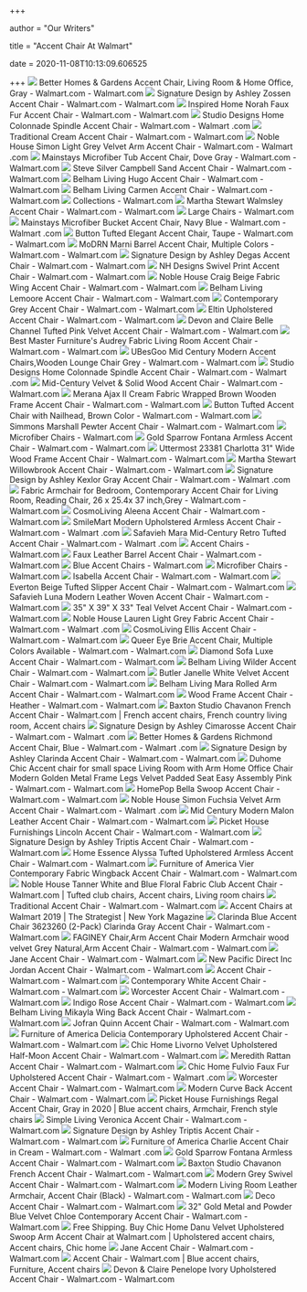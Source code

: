 +++
        
author = "Our Writers"
        
title = "Accent Chair At Walmart"
        
date = 2020-11-08T10:13:09.606525
        
+++
[ ![](https://i5.walmartimages.com/asr/64d309bd-c626-4461-8d9d-0b63194daf80.fe75e920fef8c99fe529d99decc3d1ab.jpeg?odnWidth=612&odnHeight=612&odnBg=ffffff)](https://i5.walmartimages.com/asr/64d309bd-c626-4461-8d9d-0b63194daf80.fe75e920fef8c99fe529d99decc3d1ab.jpeg?odnWidth=612&odnHeight=612&odnBg=ffffff) Better Homes & Gardens Accent Chair, Living Room & Home Office, Gray -  Walmart.com - Walmart.com
[ ![](https://i5.walmartimages.com/asr/a19db06f-9443-47bb-95f3-1e23bacf2bb8_1.0bbb9de7b88e1c473db6f27f2caf45f0.jpeg?odnWidth=612&odnHeight=612&odnBg=ffffff)](https://i5.walmartimages.com/asr/a19db06f-9443-47bb-95f3-1e23bacf2bb8_1.0bbb9de7b88e1c473db6f27f2caf45f0.jpeg?odnWidth=612&odnHeight=612&odnBg=ffffff) Signature Design by Ashley Zossen Accent Chair - Walmart.com - Walmart.com
[ ![](https://i5.walmartimages.com/asr/48aa285d-40fa-48ed-a4b7-07d7e1dec268_1.22cca82d5d5de362f8c90972ad45560b.jpeg?odnWidth=612&odnHeight=612&odnBg=ffffff)](https://i5.walmartimages.com/asr/48aa285d-40fa-48ed-a4b7-07d7e1dec268_1.22cca82d5d5de362f8c90972ad45560b.jpeg?odnWidth=612&odnHeight=612&odnBg=ffffff) Inspired Home Norah Faux Fur Accent Chair - Walmart.com - Walmart.com
[ ![](https://i5.walmartimages.com/asr/75bd5a76-1470-437a-acf1-ca8ab2299b77_1.07d865c7d044f52a242227c0080c7b33.jpeg?odnWidth=612&odnHeight=612&odnBg=ffffff)](https://i5.walmartimages.com/asr/75bd5a76-1470-437a-acf1-ca8ab2299b77_1.07d865c7d044f52a242227c0080c7b33.jpeg?odnWidth=612&odnHeight=612&odnBg=ffffff) Studio Designs Home Colonnade Spindle Accent Chair - Walmart.com - Walmart .com
[ ![](https://i5.walmartimages.com/asr/2fd9f7f1-e89c-4a98-a47c-b51227d146f1_1.067fd41c0ed8af98b2aea15358674667.jpeg?odnWidth=612&odnHeight=612&odnBg=ffffff)](https://i5.walmartimages.com/asr/2fd9f7f1-e89c-4a98-a47c-b51227d146f1_1.067fd41c0ed8af98b2aea15358674667.jpeg?odnWidth=612&odnHeight=612&odnBg=ffffff) Traditional Cream Accent Chair - Walmart.com - Walmart.com
[ ![](https://i5.walmartimages.com/asr/1a56b0af-2b00-4af1-a61f-29dbb3f3b200_1.5e81c20878ae9d5bf2433c03363566ad.jpeg?odnWidth=612&odnHeight=612&odnBg=ffffff)](https://i5.walmartimages.com/asr/1a56b0af-2b00-4af1-a61f-29dbb3f3b200_1.5e81c20878ae9d5bf2433c03363566ad.jpeg?odnWidth=612&odnHeight=612&odnBg=ffffff) Noble House Simon Light Grey Velvet Arm Accent Chair - Walmart.com - Walmart .com
[ ![](https://i5.walmartimages.com/asr/7bfa9aee-1e3b-4a36-9bcf-b4c1d0caf717_1.c827a75822144c6e6c749375dd2c54d4.jpeg?odnWidth=612&odnHeight=612&odnBg=ffffff)](https://i5.walmartimages.com/asr/7bfa9aee-1e3b-4a36-9bcf-b4c1d0caf717_1.c827a75822144c6e6c749375dd2c54d4.jpeg?odnWidth=612&odnHeight=612&odnBg=ffffff) Mainstays Microfiber Tub Accent Chair, Dove Gray - Walmart.com - Walmart.com
[ ![](https://i5.walmartimages.com/asr/d305ee4a-0a6d-45f6-8832-cec16cd48189.770045a664a657c7ebe45775bf950c13.jpeg?odnWidth=612&odnHeight=612&odnBg=ffffff)](https://i5.walmartimages.com/asr/d305ee4a-0a6d-45f6-8832-cec16cd48189.770045a664a657c7ebe45775bf950c13.jpeg?odnWidth=612&odnHeight=612&odnBg=ffffff) Steve Silver Campbell Sand Accent Chair - Walmart.com - Walmart.com
[ ![](https://i5.walmartimages.com/asr/541f7803-63c6-4491-8809-c8c4ef3fd96d_1.04a51d048f97047ae8bdbc390e1632de.jpeg?odnWidth=612&odnHeight=612&odnBg=ffffff)](https://i5.walmartimages.com/asr/541f7803-63c6-4491-8809-c8c4ef3fd96d_1.04a51d048f97047ae8bdbc390e1632de.jpeg?odnWidth=612&odnHeight=612&odnBg=ffffff) Belham Living Hugo Accent Chair - Walmart.com - Walmart.com
[ ![](https://i5.walmartimages.com/asr/9ab236a9-a136-49a9-b0f6-f00610c95924_1.9b7f8f225cdc750163fd8f5889e1a017.jpeg?odnWidth=612&odnHeight=612&odnBg=ffffff)](https://i5.walmartimages.com/asr/9ab236a9-a136-49a9-b0f6-f00610c95924_1.9b7f8f225cdc750163fd8f5889e1a017.jpeg?odnWidth=612&odnHeight=612&odnBg=ffffff) Belham Living Carmen Accent Chair - Walmart.com - Walmart.com
[ ![](https://i5.walmartimages.com/asr/6bd8d5c5-aeaa-4d69-9d22-9783aef119c7_1.3a07e56aa27af95fbff6199abb01e73b.jpeg?odnWidth=450&odnHeight=450&odnBg=ffffff)](https://i5.walmartimages.com/asr/6bd8d5c5-aeaa-4d69-9d22-9783aef119c7_1.3a07e56aa27af95fbff6199abb01e73b.jpeg?odnWidth=450&odnHeight=450&odnBg=ffffff) Collections - Walmart.com
[ ![](https://i5.walmartimages.com/asr/3e950d70-d584-4e85-9761-f5f5f20903ce.bf8facfbd93c995bda1855559e7a53b0.jpeg?odnWidth=612&odnHeight=612&odnBg=ffffff)](https://i5.walmartimages.com/asr/3e950d70-d584-4e85-9761-f5f5f20903ce.bf8facfbd93c995bda1855559e7a53b0.jpeg?odnWidth=612&odnHeight=612&odnBg=ffffff) Martha Stewart Walmsley Accent Chair - Walmart.com - Walmart.com
[ ![](https://i5.walmartimages.com/asr/4ebab350-5690-4989-a9d4-b45375a3b497_1.29bf1ab091795644e567ca96485d3535.jpeg)](https://i5.walmartimages.com/asr/4ebab350-5690-4989-a9d4-b45375a3b497_1.29bf1ab091795644e567ca96485d3535.jpeg) Large Chairs - Walmart.com
[ ![](https://i5.walmartimages.com/asr/c85d995b-da11-4cc9-8a9c-08fc6e583e54_1.43fe0e6bd417d2929ed512c35005898a.jpeg?odnWidth=612&odnHeight=612&odnBg=ffffff)](https://i5.walmartimages.com/asr/c85d995b-da11-4cc9-8a9c-08fc6e583e54_1.43fe0e6bd417d2929ed512c35005898a.jpeg?odnWidth=612&odnHeight=612&odnBg=ffffff) Mainstays Microfiber Bucket Accent Chair, Navy Blue - Walmart.com - Walmart .com
[ ![](https://i5.walmartimages.com/asr/0dadf81a-3a86-4bf8-95bd-fc63c3548f6c_1.653df62390f45abc173f8064822a0852.jpeg?odnWidth=612&odnHeight=612&odnBg=ffffff)](https://i5.walmartimages.com/asr/0dadf81a-3a86-4bf8-95bd-fc63c3548f6c_1.653df62390f45abc173f8064822a0852.jpeg?odnWidth=612&odnHeight=612&odnBg=ffffff) Button Tufted Elegant Accent Chair, Taupe - Walmart.com - Walmart.com
[ ![](https://i5.walmartimages.com/asr/af32acd2-4069-47c4-9595-58305e8c0388_2.e000c356453ed05e3199a981bdfda7fc.jpeg)](https://i5.walmartimages.com/asr/af32acd2-4069-47c4-9595-58305e8c0388_2.e000c356453ed05e3199a981bdfda7fc.jpeg) MoDRN Marni Barrel Accent Chair, Multiple Colors - Walmart.com - Walmart.com
[ ![](https://i5.walmartimages.com/asr/a1a6ef28-207b-4922-8514-c124ff40c2ea_1.1d765071d197433f6fd52a016084fda2.jpeg?odnWidth=612&odnHeight=612&odnBg=ffffff)](https://i5.walmartimages.com/asr/a1a6ef28-207b-4922-8514-c124ff40c2ea_1.1d765071d197433f6fd52a016084fda2.jpeg?odnWidth=612&odnHeight=612&odnBg=ffffff) Signature Design by Ashley Degas Accent Chair - Walmart.com - Walmart.com
[ ![](https://i5.walmartimages.com/asr/5582d015-b45e-4ed6-b8f0-0f3b80628866_1.4be834c2acd1d8f3dc91756399a3650f.jpeg?odnWidth=612&odnHeight=612&odnBg=ffffff)](https://i5.walmartimages.com/asr/5582d015-b45e-4ed6-b8f0-0f3b80628866_1.4be834c2acd1d8f3dc91756399a3650f.jpeg?odnWidth=612&odnHeight=612&odnBg=ffffff) NH Designs Swivel Print Accent Chair - Walmart.com - Walmart.com
[ ![](https://i5.walmartimages.com/asr/ca141ee6-fbad-4b36-a60c-5cd6baea400f_1.444240069db495a499dcb0f8b146a9fc.jpeg?odnWidth=612&odnHeight=612&odnBg=ffffff)](https://i5.walmartimages.com/asr/ca141ee6-fbad-4b36-a60c-5cd6baea400f_1.444240069db495a499dcb0f8b146a9fc.jpeg?odnWidth=612&odnHeight=612&odnBg=ffffff) Noble House Craig Beige Fabric Wing Accent Chair - Walmart.com - Walmart.com
[ ![](https://i5.walmartimages.com/asr/f9e36832-c45a-471e-a007-b8409f7f8317_1.a1bec4879d6d542a0aa12bb04388bdb1.jpeg?odnWidth=612&odnHeight=612&odnBg=ffffff)](https://i5.walmartimages.com/asr/f9e36832-c45a-471e-a007-b8409f7f8317_1.a1bec4879d6d542a0aa12bb04388bdb1.jpeg?odnWidth=612&odnHeight=612&odnBg=ffffff) Belham Living Lemoore Accent Chair - Walmart.com - Walmart.com
[ ![](https://i5.walmartimages.com/asr/67930fff-75bd-4498-bfe9-3ec7329c0995_1.19c4841d78415a1cf0efaa5e7646c915.jpeg?odnWidth=612&odnHeight=612&odnBg=ffffff)](https://i5.walmartimages.com/asr/67930fff-75bd-4498-bfe9-3ec7329c0995_1.19c4841d78415a1cf0efaa5e7646c915.jpeg?odnWidth=612&odnHeight=612&odnBg=ffffff) Contemporary Grey Accent Chair - Walmart.com - Walmart.com
[ ![](https://i5.walmartimages.com/asr/f664262c-564e-4a50-b903-fa469cb32767.a8e07551aa59065f7cce77eb41978742.jpeg?odnWidth=612&odnHeight=612&odnBg=ffffff)](https://i5.walmartimages.com/asr/f664262c-564e-4a50-b903-fa469cb32767.a8e07551aa59065f7cce77eb41978742.jpeg?odnWidth=612&odnHeight=612&odnBg=ffffff) Eltin Upholstered Accent Chair - Walmart.com - Walmart.com
[ ![](https://i5.walmartimages.com/asr/8492b366-ea37-46e5-97e2-a4c3db516e19_4.c0ab1b0e88738e6cebe1fd7f16c40254.jpeg?odnWidth=612&odnHeight=612&odnBg=ffffff)](https://i5.walmartimages.com/asr/8492b366-ea37-46e5-97e2-a4c3db516e19_4.c0ab1b0e88738e6cebe1fd7f16c40254.jpeg?odnWidth=612&odnHeight=612&odnBg=ffffff) Devon and Claire Belle Channel Tufted Pink Velvet Accent Chair - Walmart.com  - Walmart.com
[ ![](https://i5.walmartimages.com/asr/189d126b-7d52-4490-8bb5-6e7cef4b00ff_4.cdbc4911480374487e7c6b2c7850a66e.jpeg?odnWidth=612&odnHeight=612&odnBg=ffffff)](https://i5.walmartimages.com/asr/189d126b-7d52-4490-8bb5-6e7cef4b00ff_4.cdbc4911480374487e7c6b2c7850a66e.jpeg?odnWidth=612&odnHeight=612&odnBg=ffffff) Best Master Furniture's Audrey Fabric Living Room Accent Chair - Walmart.com  - Walmart.com
[ ![](https://i5.walmartimages.com/asr/f281f2fc-f00d-4b0a-b79e-e186c155ddd1.4076a0678c340bae5e2321018c55169b.jpeg?odnWidth=612&odnHeight=612&odnBg=ffffff)](https://i5.walmartimages.com/asr/f281f2fc-f00d-4b0a-b79e-e186c155ddd1.4076a0678c340bae5e2321018c55169b.jpeg?odnWidth=612&odnHeight=612&odnBg=ffffff) UBesGoo Mid Century Modern Accent Chairs,Wooden Lounge Chair Grey - Walmart.com  - Walmart.com
[ ![](https://i5.walmartimages.com/asr/f8b3bfef-3ef8-4d00-9f93-16b7e7607059_1.df56a470dbbf1a997aa0cc9926edb143.jpeg?odnWidth=612&odnHeight=612&odnBg=ffffff)](https://i5.walmartimages.com/asr/f8b3bfef-3ef8-4d00-9f93-16b7e7607059_1.df56a470dbbf1a997aa0cc9926edb143.jpeg?odnWidth=612&odnHeight=612&odnBg=ffffff) Studio Designs Home Colonnade Spindle Accent Chair - Walmart.com - Walmart .com
[ ![](https://i5.walmartimages.com/asr/7f5dd8ba-28d8-40b1-b18f-deb2acf3f31b_1.47ea8495a06b832a18aebc4006196e9d.jpeg?odnWidth=612&odnHeight=612&odnBg=ffffff)](https://i5.walmartimages.com/asr/7f5dd8ba-28d8-40b1-b18f-deb2acf3f31b_1.47ea8495a06b832a18aebc4006196e9d.jpeg?odnWidth=612&odnHeight=612&odnBg=ffffff) Mid-Century Velvet & Solid Wood Accent Chair - Walmart.com - Walmart.com
[ ![](https://i5.walmartimages.com/asr/7a0c69c7-2f58-446b-84b9-6bb571941206.974d7ab4e61a1f59b9a073426c4ca783.jpeg?odnWidth=612&odnHeight=612&odnBg=ffffff)](https://i5.walmartimages.com/asr/7a0c69c7-2f58-446b-84b9-6bb571941206.974d7ab4e61a1f59b9a073426c4ca783.jpeg?odnWidth=612&odnHeight=612&odnBg=ffffff) Merana Ajax II Cream Fabric Wrapped Brown Wooden Frame Accent Chair -  Walmart.com - Walmart.com
[ ![](https://i5.walmartimages.com/asr/ee75dd30-ff09-470d-8611-8f77c86f9a03_1.48ba5d82b0ae51348963966c292f08ad.jpeg?odnWidth=612&odnHeight=612&odnBg=ffffff)](https://i5.walmartimages.com/asr/ee75dd30-ff09-470d-8611-8f77c86f9a03_1.48ba5d82b0ae51348963966c292f08ad.jpeg?odnWidth=612&odnHeight=612&odnBg=ffffff) Button Tufted Accent Chair with Nailhead, Brown Color - Walmart.com -  Walmart.com
[ ![](https://i5.walmartimages.com/asr/96f7d1d4-cce7-465e-8a21-aaf3e102965f.19f55b50069bceeb5d6d2c9ee6296554.jpeg?odnWidth=612&odnHeight=612&odnBg=ffffff)](https://i5.walmartimages.com/asr/96f7d1d4-cce7-465e-8a21-aaf3e102965f.19f55b50069bceeb5d6d2c9ee6296554.jpeg?odnWidth=612&odnHeight=612&odnBg=ffffff) Simmons Marshall Pewter Accent Chair - Walmart.com - Walmart.com
[ ![](https://i5.walmartimages.com/asr/515dc16c-7c1e-424b-9a2a-4b8b5c24fb74_1.2b8f5563b6d3bbe598e61315087ba895.jpeg)](https://i5.walmartimages.com/asr/515dc16c-7c1e-424b-9a2a-4b8b5c24fb74_1.2b8f5563b6d3bbe598e61315087ba895.jpeg) Microfiber Chairs - Walmart.com
[ ![](https://i5.walmartimages.com/asr/a6191deb-e6a3-4e3e-9117-e5744d2232db.99d72f22ad911edfad22cf128d5e857c.jpeg?odnWidth=612&odnHeight=612&odnBg=ffffff)](https://i5.walmartimages.com/asr/a6191deb-e6a3-4e3e-9117-e5744d2232db.99d72f22ad911edfad22cf128d5e857c.jpeg?odnWidth=612&odnHeight=612&odnBg=ffffff) Gold Sparrow Fontana Armless Accent Chair - Walmart.com - Walmart.com
[ ![](https://i5.walmartimages.com/asr/ab63aebf-bf16-453c-8aa1-9e8b81ae1550.5675d1fb117923bf04541db9f97db96f.jpeg?odnWidth=612&odnHeight=612&odnBg=ffffff)](https://i5.walmartimages.com/asr/ab63aebf-bf16-453c-8aa1-9e8b81ae1550.5675d1fb117923bf04541db9f97db96f.jpeg?odnWidth=612&odnHeight=612&odnBg=ffffff) Uttermost 23381 Charlotta 31" Wide Wood Frame Accent Chair - Walmart.com -  Walmart.com
[ ![](https://i5.walmartimages.com/asr/23d4bf71-a438-47ff-b613-7fc7272d1d2e.e3839e5ed3819b5696d5345386fe8596.jpeg?odnWidth=612&odnHeight=612&odnBg=ffffff)](https://i5.walmartimages.com/asr/23d4bf71-a438-47ff-b613-7fc7272d1d2e.e3839e5ed3819b5696d5345386fe8596.jpeg?odnWidth=612&odnHeight=612&odnBg=ffffff) Martha Stewart Willowbrook Accent Chair - Walmart.com - Walmart.com
[ ![](https://i5.walmartimages.com/asr/55517294-e875-4615-a36a-ec562d8ef043_1.97137a825e4507921c3e68e73ced45c5.jpeg?odnWidth=612&odnHeight=612&odnBg=ffffff)](https://i5.walmartimages.com/asr/55517294-e875-4615-a36a-ec562d8ef043_1.97137a825e4507921c3e68e73ced45c5.jpeg?odnWidth=612&odnHeight=612&odnBg=ffffff) Signature Design by Ashley Kexlor Gray Accent Chair - Walmart.com - Walmart .com
[ ![](https://i5.walmartimages.com/asr/d4e4d481-386b-4405-b5ab-ff4338fcd3e1.cd9ee9224c2026de43ec757d0db4dcac.jpeg?odnWidth=612&odnHeight=612&odnBg=ffffff)](https://i5.walmartimages.com/asr/d4e4d481-386b-4405-b5ab-ff4338fcd3e1.cd9ee9224c2026de43ec757d0db4dcac.jpeg?odnWidth=612&odnHeight=612&odnBg=ffffff) Fabric Armchair for Bedroom, Contemporary Accent Chair for Living Room,  Reading Chair, 26 x 25.4x 37 inch,Grey - Walmart.com - Walmart.com
[ ![](https://i5.walmartimages.com/asr/5f99c1e5-e2fe-4cb7-8bb5-877ee81bafa0_1.452184b0fc2a54066655d54269200008.jpeg?odnWidth=612&odnHeight=612&odnBg=ffffff)](https://i5.walmartimages.com/asr/5f99c1e5-e2fe-4cb7-8bb5-877ee81bafa0_1.452184b0fc2a54066655d54269200008.jpeg?odnWidth=612&odnHeight=612&odnBg=ffffff) CosmoLiving Aleena Accent Chair - Walmart.com - Walmart.com
[ ![](https://i5.walmartimages.com/asr/bed9e680-2e14-4f64-b5bc-edd67da15616_1.b48bfaeee7f2a02964b7e45dc3781bab.jpeg?odnWidth=612&odnHeight=612&odnBg=ffffff)](https://i5.walmartimages.com/asr/bed9e680-2e14-4f64-b5bc-edd67da15616_1.b48bfaeee7f2a02964b7e45dc3781bab.jpeg?odnWidth=612&odnHeight=612&odnBg=ffffff) SmileMart Modern Upholstered Armless Accent Chair - Walmart.com - Walmart .com
[ ![](https://i5.walmartimages.com/asr/44258f82-a1df-42f5-8b6c-ec1a2c2e3778_1.9a3a2e78fd9d76dc74197261853a0d1d.jpeg?odnWidth=612&odnHeight=612&odnBg=ffffff)](https://i5.walmartimages.com/asr/44258f82-a1df-42f5-8b6c-ec1a2c2e3778_1.9a3a2e78fd9d76dc74197261853a0d1d.jpeg?odnWidth=612&odnHeight=612&odnBg=ffffff) Safavieh Mara Mid-Century Retro Tufted Accent Chair - Walmart.com - Walmart .com
[ ![](https://i5.walmartimages.com/asr/6c2435ad-6696-404c-8a3e-bf3246ca45ca.0fbcc711d957467c4bb2083c7a583dba.jpeg?odnHeight=200&odnWidth=200&odnBg=ffffff)](https://i5.walmartimages.com/asr/6c2435ad-6696-404c-8a3e-bf3246ca45ca.0fbcc711d957467c4bb2083c7a583dba.jpeg?odnHeight=200&odnWidth=200&odnBg=ffffff) Accent Chairs - Walmart.com
[ ![](https://i5.walmartimages.com/asr/f5f9aa58-28a7-43eb-a741-d50489d5f1e5_1.1f61dfc87c1d227c7fcfded60a66f6cd.jpeg?odnWidth=612&odnHeight=612&odnBg=ffffff)](https://i5.walmartimages.com/asr/f5f9aa58-28a7-43eb-a741-d50489d5f1e5_1.1f61dfc87c1d227c7fcfded60a66f6cd.jpeg?odnWidth=612&odnHeight=612&odnBg=ffffff) Faux Leather Barrel Accent Chair - Walmart.com - Walmart.com
[ ![](https://i5.walmartimages.com/asr/9bb9d881-c56e-481c-85c0-96c0cde7fcbe_2.a596368d4b4bb105340cffb8639a4e07.jpeg)](https://i5.walmartimages.com/asr/9bb9d881-c56e-481c-85c0-96c0cde7fcbe_2.a596368d4b4bb105340cffb8639a4e07.jpeg) Blue Accent Chairs - Walmart.com
[ ![](https://i5.walmartimages.com/asr/2714a8db-7417-464c-a620-46e7d1f055b5_1.935c760efe7cf336d9b50f8ce9577022.jpeg)](https://i5.walmartimages.com/asr/2714a8db-7417-464c-a620-46e7d1f055b5_1.935c760efe7cf336d9b50f8ce9577022.jpeg) Microfiber Chairs - Walmart.com
[ ![](https://i5.walmartimages.com/asr/835a504a-afd4-4d43-8de1-fb31d1c09359.3c466e92af32b0e7208aa2254b06a3b5.jpeg?odnWidth=612&odnHeight=612&odnBg=ffffff)](https://i5.walmartimages.com/asr/835a504a-afd4-4d43-8de1-fb31d1c09359.3c466e92af32b0e7208aa2254b06a3b5.jpeg?odnWidth=612&odnHeight=612&odnBg=ffffff) Isabella Accent Chair - Walmart.com - Walmart.com
[ ![](https://i5.walmartimages.com/asr/e4c536f3-e742-48d6-ade4-b034c25143fa_1.33ded0e6681cd412568895010137681b.jpeg?odnWidth=612&odnHeight=612&odnBg=ffffff)](https://i5.walmartimages.com/asr/e4c536f3-e742-48d6-ade4-b034c25143fa_1.33ded0e6681cd412568895010137681b.jpeg?odnWidth=612&odnHeight=612&odnBg=ffffff) Everton Beige Tufted Slipper Accent Chair - Walmart.com - Walmart.com
[ ![](https://i5.walmartimages.com/asr/68d2b4d6-7e70-4e24-b2fb-47a5d2416435_1.2098ffae855206b6a2ff91a8a446270e.jpeg)](https://i5.walmartimages.com/asr/68d2b4d6-7e70-4e24-b2fb-47a5d2416435_1.2098ffae855206b6a2ff91a8a446270e.jpeg) Safavieh Luna Modern Leather Woven Accent Chair - Walmart.com - Walmart.com
[ ![](https://i5.walmartimages.com/asr/5895f214-d31a-4aa7-a6f3-6b3bfb7ae0a9_2.4e4da32606bdb74768477f4f834d234a.jpeg?odnWidth=612&odnHeight=612&odnBg=ffffff)](https://i5.walmartimages.com/asr/5895f214-d31a-4aa7-a6f3-6b3bfb7ae0a9_2.4e4da32606bdb74768477f4f834d234a.jpeg?odnWidth=612&odnHeight=612&odnBg=ffffff) 35" X 39" X 33" Teal Velvet Accent Chair - Walmart.com - Walmart.com
[ ![](https://i5.walmartimages.com/asr/42c2fb9e-8ff2-4057-898e-884a33c8a258_1.d5d70dbd0aa6f35df7f8e5ff04505603.jpeg?odnWidth=612&odnHeight=612&odnBg=ffffff)](https://i5.walmartimages.com/asr/42c2fb9e-8ff2-4057-898e-884a33c8a258_1.d5d70dbd0aa6f35df7f8e5ff04505603.jpeg?odnWidth=612&odnHeight=612&odnBg=ffffff) Noble House Lauren Light Grey Fabric Accent Chair - Walmart.com - Walmart .com
[ ![](https://i5.walmartimages.com/asr/ab74f617-d929-4263-ba74-c0b7a92070e4.f7ee56e605070d68cb1f6b86eb12a8bd.jpeg?odnWidth=612&odnHeight=612&odnBg=ffffff)](https://i5.walmartimages.com/asr/ab74f617-d929-4263-ba74-c0b7a92070e4.f7ee56e605070d68cb1f6b86eb12a8bd.jpeg?odnWidth=612&odnHeight=612&odnBg=ffffff) CosmoLiving Ellis Accent Chair - Walmart.com - Walmart.com
[ ![](https://i5.walmartimages.com/asr/46f28ef5-c8ff-4095-8160-1626a1a399e5.5bffa9abd8c9101de63b3f114d66de7a.jpeg?odnWidth=612&odnHeight=612&odnBg=ffffff)](https://i5.walmartimages.com/asr/46f28ef5-c8ff-4095-8160-1626a1a399e5.5bffa9abd8c9101de63b3f114d66de7a.jpeg?odnWidth=612&odnHeight=612&odnBg=ffffff) Queer Eye Brie Accent Chair, Multiple Colors Available - Walmart.com -  Walmart.com
[ ![](https://i5.walmartimages.com/asr/fca11c77-559a-4f95-b2bb-d863cd35bab1_1.b1a03788c0103e9de90a2c776a6485b1.jpeg?odnWidth=612&odnHeight=612&odnBg=ffffff)](https://i5.walmartimages.com/asr/fca11c77-559a-4f95-b2bb-d863cd35bab1_1.b1a03788c0103e9de90a2c776a6485b1.jpeg?odnWidth=612&odnHeight=612&odnBg=ffffff) Diamond Sofa Luxe Accent Chair - Walmart.com - Walmart.com
[ ![](https://i5.walmartimages.com/asr/b74b2164-4041-4a5c-a39a-444c75d18b97_1.e3514822ae3d1bdac9483f06a592b613.jpeg?odnWidth=2000&odnHeight=2000&odnBg=ffffff)](https://i5.walmartimages.com/asr/b74b2164-4041-4a5c-a39a-444c75d18b97_1.e3514822ae3d1bdac9483f06a592b613.jpeg?odnWidth=2000&odnHeight=2000&odnBg=ffffff) Belham Living Wilder Accent Chair - Walmart.com - Walmart.com
[ ![](https://i5.walmartimages.com/asr/6eccae4a-bd31-4d8e-8196-1d8c1b2da88b_1.47fcc348a5f7cd2f2d8aa26d8013790e.jpeg?odnWidth=612&odnHeight=612&odnBg=ffffff)](https://i5.walmartimages.com/asr/6eccae4a-bd31-4d8e-8196-1d8c1b2da88b_1.47fcc348a5f7cd2f2d8aa26d8013790e.jpeg?odnWidth=612&odnHeight=612&odnBg=ffffff) Butler Janelle White Velvet Accent Chair - Walmart.com - Walmart.com
[ ![](https://i5.walmartimages.com/asr/0ead3902-401b-48cb-bc11-9e296b906324_1.e793cafdb0b30a8237ac1bb5f2c32b38.jpeg?odnWidth=612&odnHeight=612&odnBg=ffffff)](https://i5.walmartimages.com/asr/0ead3902-401b-48cb-bc11-9e296b906324_1.e793cafdb0b30a8237ac1bb5f2c32b38.jpeg?odnWidth=612&odnHeight=612&odnBg=ffffff) Belham Living Mara Rolled Arm Accent Chair - Walmart.com - Walmart.com
[ ![](https://i5.walmartimages.com/asr/673f8a25-b0ac-4764-a1e0-3e6a4b995d59_2.25ff946bdda19284ec93b48533781baa.jpeg?odnWidth=612&odnHeight=612&odnBg=ffffff)](https://i5.walmartimages.com/asr/673f8a25-b0ac-4764-a1e0-3e6a4b995d59_2.25ff946bdda19284ec93b48533781baa.jpeg?odnWidth=612&odnHeight=612&odnBg=ffffff) Wood Frame Accent Chair - Heather - Walmart.com - Walmart.com
[ ![](https://i.pinimg.com/originals/4b/b5/8f/4bb58f6483e956b351eacbc150f0fb92.jpg)](https://i.pinimg.com/originals/4b/b5/8f/4bb58f6483e956b351eacbc150f0fb92.jpg) Baxton Studio Chavanon French Accent Chair - Walmart.com | French accent  chairs, French country living room, Accent chairs
[ ![](https://i5.walmartimages.com/asr/4adba86d-449d-4bbf-8cbe-8854d1e50336_1.6ca114328504d42b8e912a2e71b2603a.jpeg?odnWidth=612&odnHeight=612&odnBg=ffffff)](https://i5.walmartimages.com/asr/4adba86d-449d-4bbf-8cbe-8854d1e50336_1.6ca114328504d42b8e912a2e71b2603a.jpeg?odnWidth=612&odnHeight=612&odnBg=ffffff) Signature Design by Ashley Cimarosse Accent Chair - Walmart.com - Walmart .com
[ ![](https://i5.walmartimages.com/asr/eea51caa-7945-48bf-acfa-aed66af28a66_1.8680ecbb279b73561fbdefb5f4ece0d3.jpeg?odnWidth=612&odnHeight=612&odnBg=ffffff)](https://i5.walmartimages.com/asr/eea51caa-7945-48bf-acfa-aed66af28a66_1.8680ecbb279b73561fbdefb5f4ece0d3.jpeg?odnWidth=612&odnHeight=612&odnBg=ffffff) Better Homes & Gardens Richmond Accent Chair, Blue - Walmart.com - Walmart .com
[ ![](https://i5.walmartimages.com/asr/0d09844e-4e90-4862-a5b3-0b59d0140a6f_1.5f35839eb47917d0e769b68db72efd6f.jpeg?odnWidth=612&odnHeight=612&odnBg=ffffff)](https://i5.walmartimages.com/asr/0d09844e-4e90-4862-a5b3-0b59d0140a6f_1.5f35839eb47917d0e769b68db72efd6f.jpeg?odnWidth=612&odnHeight=612&odnBg=ffffff) Signature Design by Ashley Clarinda Accent Chair - Walmart.com - Walmart.com
[ ![](https://i5.walmartimages.com/asr/c227fb2d-ac9a-492f-a503-b8dbeaf56199_1.70302796b93cae414d2e803426bb4f62.jpeg?odnWidth=612&odnHeight=612&odnBg=ffffff)](https://i5.walmartimages.com/asr/c227fb2d-ac9a-492f-a503-b8dbeaf56199_1.70302796b93cae414d2e803426bb4f62.jpeg?odnWidth=612&odnHeight=612&odnBg=ffffff) Duhome Chic Accent chair for small space Living Room with Arm Home Office  Chair Modern Golden Metal Frame Legs Velvet Padded Seat Easy Assembly Pink  - Walmart.com - Walmart.com
[ ![](https://i5.walmartimages.com/asr/edd258ae-f7aa-44b1-b35b-efad76f66b90_1.69e61ed1c047fd5d5f0b3a276e1ca096.jpeg?odnWidth=612&odnHeight=612&odnBg=ffffff)](https://i5.walmartimages.com/asr/edd258ae-f7aa-44b1-b35b-efad76f66b90_1.69e61ed1c047fd5d5f0b3a276e1ca096.jpeg?odnWidth=612&odnHeight=612&odnBg=ffffff) HomePop Bella Swoop Accent Chair - Walmart.com - Walmart.com
[ ![](https://i5.walmartimages.com/asr/ea96119b-44ce-4577-99e5-55a090966f06_1.06a084278125d62be6d168a4fd7e0923.jpeg?odnWidth=612&odnHeight=612&odnBg=ffffff)](https://i5.walmartimages.com/asr/ea96119b-44ce-4577-99e5-55a090966f06_1.06a084278125d62be6d168a4fd7e0923.jpeg?odnWidth=612&odnHeight=612&odnBg=ffffff) Noble House Simon Fuchsia Velvet Arm Accent Chair - Walmart.com - Walmart .com
[ ![](https://i5.walmartimages.com/asr/1765e649-09f7-45a8-92e8-ff06e175dba0.ee4b4fb2f4331badca3c2ffbe98a8e08.jpeg?odnWidth=612&odnHeight=612&odnBg=ffffff)](https://i5.walmartimages.com/asr/1765e649-09f7-45a8-92e8-ff06e175dba0.ee4b4fb2f4331badca3c2ffbe98a8e08.jpeg?odnWidth=612&odnHeight=612&odnBg=ffffff) Mid Century Modern Malon Leather Accent Chair - Walmart.com - Walmart.com
[ ![](https://i5.walmartimages.com/asr/55856635-ce07-474c-93a3-6561d7c2b6fd_1.449194ab64260ab6ef8b936ff5220b92.jpeg?odnWidth=612&odnHeight=612&odnBg=ffffff)](https://i5.walmartimages.com/asr/55856635-ce07-474c-93a3-6561d7c2b6fd_1.449194ab64260ab6ef8b936ff5220b92.jpeg?odnWidth=612&odnHeight=612&odnBg=ffffff) Picket House Furnishings Lincoln Accent Chair - Walmart.com - Walmart.com
[ ![](https://i5.walmartimages.com/asr/ecd04783-1e53-4b4d-b64b-efe8748e0944_1.60147f0cb7f2b91534fd8bed1ef7333c.jpeg?odnWidth=612&odnHeight=612&odnBg=ffffff)](https://i5.walmartimages.com/asr/ecd04783-1e53-4b4d-b64b-efe8748e0944_1.60147f0cb7f2b91534fd8bed1ef7333c.jpeg?odnWidth=612&odnHeight=612&odnBg=ffffff) Signature Design by Ashley Triptis Accent Chair - Walmart.com - Walmart.com
[ ![](https://i5.walmartimages.com/asr/d5dfd4aa-99cd-4424-a67f-9bf47faa7b7f_2.99a9a40748e0ed035e26330449358d0f.jpeg?odnWidth=612&odnHeight=612&odnBg=ffffff)](https://i5.walmartimages.com/asr/d5dfd4aa-99cd-4424-a67f-9bf47faa7b7f_2.99a9a40748e0ed035e26330449358d0f.jpeg?odnWidth=612&odnHeight=612&odnBg=ffffff) Home Essence Alyssa Tufted Upholstered Armless Accent Chair - Walmart.com -  Walmart.com
[ ![](https://i5.walmartimages.com/asr/3229b1a4-113b-4789-80d7-347115085f5b.9efc541edc183650bcf12b4ffa4a4cc0.jpeg?odnWidth=612&odnHeight=612&odnBg=ffffff)](https://i5.walmartimages.com/asr/3229b1a4-113b-4789-80d7-347115085f5b.9efc541edc183650bcf12b4ffa4a4cc0.jpeg?odnWidth=612&odnHeight=612&odnBg=ffffff) Furniture of America Vier Contemporary Fabric Wingback Accent Chair -  Walmart.com - Walmart.com
[ ![](https://i.pinimg.com/originals/52/ac/ee/52acee0b9fefeac2199262b8b84a3bd9.png)](https://i.pinimg.com/originals/52/ac/ee/52acee0b9fefeac2199262b8b84a3bd9.png) Noble House Tanner White and Blue Floral Fabric Club Accent Chair - Walmart.com  | Tufted club chairs, Accent chairs, Living room chairs
[ ![](https://i5.walmartimages.com/asr/0d3dd51f-babe-46ae-b17e-9c072bc0b296_1.2e10ef09eb8f9918a55733fc637d0eb9.jpeg?odnWidth=612&odnHeight=612&odnBg=ffffff)](https://i5.walmartimages.com/asr/0d3dd51f-babe-46ae-b17e-9c072bc0b296_1.2e10ef09eb8f9918a55733fc637d0eb9.jpeg?odnWidth=612&odnHeight=612&odnBg=ffffff) Traditional Accent Chair - Walmart.com - Walmart.com
[ ![](https://pyxis.nymag.com/v1/imgs/973/4ae/340708b251a5fe24d86e22778d8b938bc6-yellow-accent-chair-walmart.2x.rhorizontal.w600.jpg)](https://pyxis.nymag.com/v1/imgs/973/4ae/340708b251a5fe24d86e22778d8b938bc6-yellow-accent-chair-walmart.2x.rhorizontal.w600.jpg) Accent Chairs at Walmart 2019 | The Strategist | New York Magazine
[ ![](https://i5.walmartimages.com/asr/a3cca96e-0939-4b83-839f-f2f3d7ca806d_1.5402dde9e90d19f671d484b4acd94399.jpeg?odnWidth=612&odnHeight=612&odnBg=ffffff)](https://i5.walmartimages.com/asr/a3cca96e-0939-4b83-839f-f2f3d7ca806d_1.5402dde9e90d19f671d484b4acd94399.jpeg?odnWidth=612&odnHeight=612&odnBg=ffffff) Clarinda Blue Accent Chair 3623260 (2-Pack) Clarinda Gray Accent Chair -  Walmart.com - Walmart.com
[ ![](https://i5.walmartimages.com/asr/9d84c04e-8bd4-4801-b6e5-f8218e23c516_1.de18caf7e55949ea5b810ab3cb302b67.jpeg?odnWidth=612&odnHeight=612&odnBg=ffffff)](https://i5.walmartimages.com/asr/9d84c04e-8bd4-4801-b6e5-f8218e23c516_1.de18caf7e55949ea5b810ab3cb302b67.jpeg?odnWidth=612&odnHeight=612&odnBg=ffffff) FAGINEY Chair,Arm Accent Chair Modern Armchair wood velvet Grey Natural,Arm Accent  Chair - Walmart.com - Walmart.com
[ ![](https://i5.walmartimages.com/asr/eb9dae3d-592e-482e-b7d0-66cbfb7b8518.148bd269f320f06269554b984c91eb45.jpeg?odnWidth=612&odnHeight=612&odnBg=ffffff)](https://i5.walmartimages.com/asr/eb9dae3d-592e-482e-b7d0-66cbfb7b8518.148bd269f320f06269554b984c91eb45.jpeg?odnWidth=612&odnHeight=612&odnBg=ffffff) Jane Accent Chair - Walmart.com - Walmart.com
[ ![](https://i5.walmartimages.com/asr/5c1046c2-2d10-487e-946d-c36f406122f9_1.7622fb9faa21a7ee4ecc972321660c89.jpeg?odnWidth=612&odnHeight=612&odnBg=ffffff)](https://i5.walmartimages.com/asr/5c1046c2-2d10-487e-946d-c36f406122f9_1.7622fb9faa21a7ee4ecc972321660c89.jpeg?odnWidth=612&odnHeight=612&odnBg=ffffff) New Pacific Direct Inc Jordan Accent Chair - Walmart.com - Walmart.com
[ ![](https://i5.walmartimages.com/asr/4a4f1a58-ccfd-4c2e-abae-735597c16f4c_1.125d1f0090da3db8eb8e67a83f60c762.jpeg?odnWidth=612&odnHeight=612&odnBg=ffffff)](https://i5.walmartimages.com/asr/4a4f1a58-ccfd-4c2e-abae-735597c16f4c_1.125d1f0090da3db8eb8e67a83f60c762.jpeg?odnWidth=612&odnHeight=612&odnBg=ffffff) Accent Chair - Walmart.com - Walmart.com
[ ![](https://i5.walmartimages.com/asr/52afbd67-adba-4139-b9f3-f12802e08aa4_1.8ec00e75ea05d9ab3de003d4f36056f9.jpeg?odnWidth=612&odnHeight=612&odnBg=ffffff)](https://i5.walmartimages.com/asr/52afbd67-adba-4139-b9f3-f12802e08aa4_1.8ec00e75ea05d9ab3de003d4f36056f9.jpeg?odnWidth=612&odnHeight=612&odnBg=ffffff) Contemporary White Accent Chair - Walmart.com - Walmart.com
[ ![](https://i5.walmartimages.com/asr/4849ba52-6686-4344-aab4-0ea9a5b2b9a2_1.fbeb820a0d5c3454b85cf6245aa8ca39.jpeg?odnWidth=450&odnHeight=450&odnBg=ffffff)](https://i5.walmartimages.com/asr/4849ba52-6686-4344-aab4-0ea9a5b2b9a2_1.fbeb820a0d5c3454b85cf6245aa8ca39.jpeg?odnWidth=450&odnHeight=450&odnBg=ffffff) Worcester Accent Chair - Walmart.com - Walmart.com
[ ![](https://i5.walmartimages.com/asr/bc061707-0cde-4043-9fdd-f385f6662736_1.ccadb433395535676c6c4b384dc2f4ce.jpeg?odnWidth=612&odnHeight=612&odnBg=ffffff)](https://i5.walmartimages.com/asr/bc061707-0cde-4043-9fdd-f385f6662736_1.ccadb433395535676c6c4b384dc2f4ce.jpeg?odnWidth=612&odnHeight=612&odnBg=ffffff) Indigo Rose Accent Chair - Walmart.com - Walmart.com
[ ![](https://i5.walmartimages.com/asr/0dd7f58c-935c-40a3-92b7-90ad36ff0866_1.686e8c87415b3dce5d0690925fb9e48d.jpeg?odnWidth=612&odnHeight=612&odnBg=ffffff)](https://i5.walmartimages.com/asr/0dd7f58c-935c-40a3-92b7-90ad36ff0866_1.686e8c87415b3dce5d0690925fb9e48d.jpeg?odnWidth=612&odnHeight=612&odnBg=ffffff) Belham Living Mikayla Wing Back Accent Chair - Walmart.com - Walmart.com
[ ![](https://i5.walmartimages.com/asr/fcd02639-221c-45ee-aca9-b6bb6ae2eef7_1.821cac48f6401e6b92aa2a6834ce8b6b.jpeg?odnWidth=612&odnHeight=612&odnBg=ffffff)](https://i5.walmartimages.com/asr/fcd02639-221c-45ee-aca9-b6bb6ae2eef7_1.821cac48f6401e6b92aa2a6834ce8b6b.jpeg?odnWidth=612&odnHeight=612&odnBg=ffffff) Jofran Quinn Accent Chair - Walmart.com - Walmart.com
[ ![](https://i5.walmartimages.com/asr/48d270b9-7dea-4954-b8fa-7a69828f153b.a2bf83af2b1ab58fd86faf4e093a4b81.jpeg?odnWidth=612&odnHeight=612&odnBg=ffffff)](https://i5.walmartimages.com/asr/48d270b9-7dea-4954-b8fa-7a69828f153b.a2bf83af2b1ab58fd86faf4e093a4b81.jpeg?odnWidth=612&odnHeight=612&odnBg=ffffff) Furniture of America Delicia Contemporary Upholstered Accent Chair - Walmart.com  - Walmart.com
[ ![](https://i5.walmartimages.com/asr/fef1c6e9-f486-4934-8360-03092b96b1be_5.0434fe48c4654b9de63ab9593f500056.jpeg?odnWidth=612&odnHeight=612&odnBg=ffffff)](https://i5.walmartimages.com/asr/fef1c6e9-f486-4934-8360-03092b96b1be_5.0434fe48c4654b9de63ab9593f500056.jpeg?odnWidth=612&odnHeight=612&odnBg=ffffff) Chic Home Livorno Velvet Upholstered Half-Moon Accent Chair - Walmart.com -  Walmart.com
[ ![](https://i5.walmartimages.com/asr/0a1decb1-4b3a-47fb-8b4d-31d55de89651_1.6fd397e072c9ffae77c29d7ad885c7b7.jpeg?odnWidth=612&odnHeight=612&odnBg=ffffff)](https://i5.walmartimages.com/asr/0a1decb1-4b3a-47fb-8b4d-31d55de89651_1.6fd397e072c9ffae77c29d7ad885c7b7.jpeg?odnWidth=612&odnHeight=612&odnBg=ffffff) Meredith Rattan Accent Chair - Walmart.com - Walmart.com
[ ![](https://i5.walmartimages.com/asr/c8e3aa5d-0e6f-4aaa-a614-bf7ccd886512_12.8daac7aa89dd2cc314a40b8a5be8c27e.jpeg?odnWidth=612&odnHeight=612&odnBg=ffffff)](https://i5.walmartimages.com/asr/c8e3aa5d-0e6f-4aaa-a614-bf7ccd886512_12.8daac7aa89dd2cc314a40b8a5be8c27e.jpeg?odnWidth=612&odnHeight=612&odnBg=ffffff) Chic Home Fulvio Faux Fur Upholstered Accent Chair - Walmart.com - Walmart .com
[ ![](https://i5.walmartimages.com/asr/652a73d0-d0fb-4403-9072-0f4ba6a0fb53_2.000aa0bd21a693c877d07397c2dcc2b6.jpeg?odnWidth=282&odnHeight=282&odnBg=ffffff)](https://i5.walmartimages.com/asr/652a73d0-d0fb-4403-9072-0f4ba6a0fb53_2.000aa0bd21a693c877d07397c2dcc2b6.jpeg?odnWidth=282&odnHeight=282&odnBg=ffffff) Worcester Accent Chair - Walmart.com - Walmart.com
[ ![](https://i5.walmartimages.com/asr/06c1be36-1764-4435-97fd-fe211139e934_1.c5084f2aee5494b1fb62b0ee20d76a2c.jpeg?odnWidth=612&odnHeight=612&odnBg=ffffff)](https://i5.walmartimages.com/asr/06c1be36-1764-4435-97fd-fe211139e934_1.c5084f2aee5494b1fb62b0ee20d76a2c.jpeg?odnWidth=612&odnHeight=612&odnBg=ffffff) Modern Curve Back Accent Chair - Walmart.com - Walmart.com
[ ![](https://i.pinimg.com/474x/24/10/7a/24107aaa79ee0638b040a83a69a47e8d.jpg)](https://i.pinimg.com/474x/24/10/7a/24107aaa79ee0638b040a83a69a47e8d.jpg) Picket House Furnishings Regal Accent Chair, Gray in 2020 | Blue accent  chairs, Armchair, French style chairs
[ ![](https://i5.walmartimages.com/asr/4382941b-73ab-498d-9403-737548a6565f_1.adcb206aeea31b6f2289db4e5dbbe064.jpeg?odnWidth=612&odnHeight=612&odnBg=ffffff)](https://i5.walmartimages.com/asr/4382941b-73ab-498d-9403-737548a6565f_1.adcb206aeea31b6f2289db4e5dbbe064.jpeg?odnWidth=612&odnHeight=612&odnBg=ffffff) Simple Living Veronica Accent Chair - Walmart.com - Walmart.com
[ ![](https://i5.walmartimages.com/asr/6e7b1901-e296-4ac2-94aa-95827a6a28c5_1.b230bfe6d1406abc414a64d5198275d6.jpeg?odnWidth=612&odnHeight=612&odnBg=ffffff)](https://i5.walmartimages.com/asr/6e7b1901-e296-4ac2-94aa-95827a6a28c5_1.b230bfe6d1406abc414a64d5198275d6.jpeg?odnWidth=612&odnHeight=612&odnBg=ffffff) Signature Design by Ashley Triptis Accent Chair - Walmart.com - Walmart.com
[ ![](https://i5.walmartimages.com/asr/a40c49b2-f5f9-43e0-800a-7e2e48206b29_1.b9779841299af1e181f03003a4678412.jpeg?odnWidth=612&odnHeight=612&odnBg=ffffff)](https://i5.walmartimages.com/asr/a40c49b2-f5f9-43e0-800a-7e2e48206b29_1.b9779841299af1e181f03003a4678412.jpeg?odnWidth=612&odnHeight=612&odnBg=ffffff) Furniture of America Charlie Accent Chair in Cream - Walmart.com - Walmart .com
[ ![](https://i5.walmartimages.com/asr/c853da5b-85f0-4991-9a24-0f92b0ee988f_1.d62c108f58f64ddab0575359fa7d1782.jpeg?odnWidth=612&odnHeight=612&odnBg=ffffff)](https://i5.walmartimages.com/asr/c853da5b-85f0-4991-9a24-0f92b0ee988f_1.d62c108f58f64ddab0575359fa7d1782.jpeg?odnWidth=612&odnHeight=612&odnBg=ffffff) Gold Sparrow Fontana Armless Accent Chair - Walmart.com - Walmart.com
[ ![](https://i5.walmartimages.com/asr/53b9cf54-fc2b-4150-b660-93cd43135a51_1.38f11b468aaf33c5c4a9e143d42aeea6.jpeg?odnWidth=612&odnHeight=612&odnBg=ffffff)](https://i5.walmartimages.com/asr/53b9cf54-fc2b-4150-b660-93cd43135a51_1.38f11b468aaf33c5c4a9e143d42aeea6.jpeg?odnWidth=612&odnHeight=612&odnBg=ffffff) Baxton Studio Chavanon French Accent Chair - Walmart.com - Walmart.com
[ ![](https://i5.walmartimages.com/asr/75ebbe29-2a14-482a-8f04-21b690e30699_1.4dc4ff3274a6a825d020819aa09a9a32.jpeg?odnWidth=612&odnHeight=612&odnBg=ffffff)](https://i5.walmartimages.com/asr/75ebbe29-2a14-482a-8f04-21b690e30699_1.4dc4ff3274a6a825d020819aa09a9a32.jpeg?odnWidth=612&odnHeight=612&odnBg=ffffff) Modern Grey Swivel Accent Chair - Walmart.com - Walmart.com
[ ![](https://i5.walmartimages.com/asr/f31b1eb4-c9e7-4f8b-be16-21f8f111f11b_1.d8e203d35f5ac523164c8fee99d82f2d.jpeg?odnWidth=612&odnHeight=612&odnBg=ffffff)](https://i5.walmartimages.com/asr/f31b1eb4-c9e7-4f8b-be16-21f8f111f11b_1.d8e203d35f5ac523164c8fee99d82f2d.jpeg?odnWidth=612&odnHeight=612&odnBg=ffffff) Modern Living Room Leather Armchair, Accent Chair (Black) - Walmart.com -  Walmart.com
[ ![](https://i5.walmartimages.com/asr/5c10db2b-f951-4872-b262-3d735485ef57_1.a3cab27d29798a5ebf15c64edfb815c3.jpeg?odnWidth=612&odnHeight=612&odnBg=ffffff)](https://i5.walmartimages.com/asr/5c10db2b-f951-4872-b262-3d735485ef57_1.a3cab27d29798a5ebf15c64edfb815c3.jpeg?odnWidth=612&odnHeight=612&odnBg=ffffff) Deco Accent Chair - Walmart.com - Walmart.com
[ ![](https://i5.walmartimages.com/asr/03b1cfde-7e68-4859-a19b-0f064d96c690_1.6056d4b5eee985a69a9707e73f5648c8.jpeg?odnWidth=612&odnHeight=612&odnBg=ffffff)](https://i5.walmartimages.com/asr/03b1cfde-7e68-4859-a19b-0f064d96c690_1.6056d4b5eee985a69a9707e73f5648c8.jpeg?odnWidth=612&odnHeight=612&odnBg=ffffff) 32" Gold Metal and Powder Blue Velvet Chloe Contemporary Accent Chair -  Walmart.com - Walmart.com
[ ![](https://i.pinimg.com/564x/46/48/6d/46486d887afca837943a8e1149cb230e.jpg)](https://i.pinimg.com/564x/46/48/6d/46486d887afca837943a8e1149cb230e.jpg) Free Shipping. Buy Chic Home Danu Velvet Upholstered Swoop Arm Accent Chair  at Walmart.com | Upholstered accent chairs, Accent chairs, Chic home
[ ![](https://i5.walmartimages.com/asr/ec9b1997-fa31-400f-83f1-bf8158277c80.e4cafdbce26bee3e5267160c00046354.jpeg?odnWidth=612&odnHeight=612&odnBg=ffffff)](https://i5.walmartimages.com/asr/ec9b1997-fa31-400f-83f1-bf8158277c80.e4cafdbce26bee3e5267160c00046354.jpeg?odnWidth=612&odnHeight=612&odnBg=ffffff) Jane Accent Chair - Walmart.com - Walmart.com
[ ![](https://i.pinimg.com/474x/47/70/e8/4770e88b3e7ffa82cb7ce7056b411448.jpg)](https://i.pinimg.com/474x/47/70/e8/4770e88b3e7ffa82cb7ce7056b411448.jpg) Accent Chair - Walmart.com | Blue accent chairs, Furniture, Accent chairs
[ ![](https://i5.walmartimages.com/asr/c1daf692-fba1-423c-a974-a3420a06d2eb_1.cae221f917469034c880b0ac5f3df34a.jpeg?odnWidth=612&odnHeight=612&odnBg=ffffff)](https://i5.walmartimages.com/asr/c1daf692-fba1-423c-a974-a3420a06d2eb_1.cae221f917469034c880b0ac5f3df34a.jpeg?odnWidth=612&odnHeight=612&odnBg=ffffff) Devon & Claire Penelope Ivory Upholstered Accent Chair - Walmart.com -  Walmart.com
